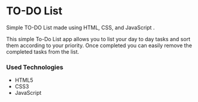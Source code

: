 <h1>TO-DO List</h1>

<p>Simple TO-DO List made using HTML, CSS, and JavaScript .</p>

<p>This simple To-Do List app allows you to list your day to day tasks and sort them according to your priority. Once completed you can easily remove the completed tasks from the list.</p>

<h3>Used Technologies</h3>
<ul>
  <li>HTML5</li>
  <li>CSS3</li>
  <li>JavaScript</li>
</ul>

